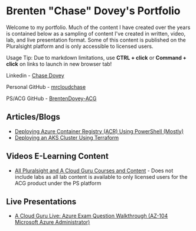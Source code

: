 # Brenten "Chase" Dovey's Portfolio

Welcome to my portfolio. Much of the content I have created over the years is contained below as a sampling of content I've created in written, video, lab, and live presentation format. Some of this content is published on the Pluralsight platform and is only accessible to licensed users.

Usage Tip: Due to markdown limitations, use **CTRL + click** or **Command + click** on links to launch in new browser tab!


Linkedin - [Chase Dovey](https://linkedin.com/in/cloudchase)

Personal GitHub - [mrcloudchase](https://github.com/mrcloudchase)

PS/ACG GitHub - [BrentenDovey-ACG](https://github.com/BrentenDovey-ACG)

## Articles/Blogs

- [Deploying Azure Container Registry (ACR) Using PowerShell (Mostly)](https://medium.com/@mrcloudchase/deploying-azure-container-registry-acr-using-powershell-mostly-9599e0ee5139)
- [Deploying an AKS Cluster Using Terraform](https://medium.com/@mrcloudchase/deploying-an-aks-cluster-using-terraform-20da8a8d8d23)


## Videos E-Learning Content

- [All Pluralsight and A Cloud Guru Courses and Content](https://www.pluralsight.com/search?q=chase%20dovey&categories=all) - Does not include labs as all lab content is available to only licensed users for the ACG product under the PS platform


## Live Presentations
- [A Cloud Guru Live: Azure Exam Question Walkthrough (AZ-104 Microsoft Azure Administrator)](https://www.youtube.com/live/PAlSiTGxbKM?si=Ds1JLofWc50M0qtD)
